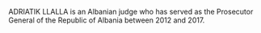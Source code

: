 ADRIATIK LLALLA is an Albanian judge who has served as the Prosecutor General of the Republic of Albania between 2012 and 2017.
